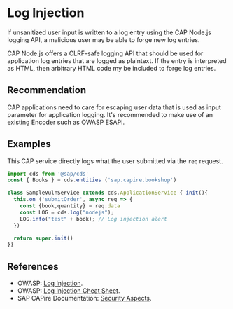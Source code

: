 # Log Injection

If unsanitized user input is written to a log entry using the CAP Node.js logging API, a malicious user may be able to forge new log entries.

CAP Node.js offers a CLRF-safe logging API that should be used for application log entries that are logged as plaintext. If the entry is interpreted as HTML, then arbitrary HTML code my be included to forge log entries.

## Recommendation

CAP applications need to care for escaping user data that is used as input parameter for application logging.  It's recommended to make use of an existing Encoder such as OWASP ESAPI.

## Examples

This CAP service directly logs what the user submitted via the `req` request.

``` javascript
import cds from '@sap/cds'
const { Books } = cds.entities ('sap.capire.bookshop')

class SampleVulnService extends cds.ApplicationService { init(){
  this.on ('submitOrder', async req => {
    const {book,quantity} = req.data
    const LOG = cds.log("nodejs");
    LOG.info("test" + book); // Log injection alert
  })

  return super.init()
}}
```

## References

- OWASP: [Log Injection](https://owasp.org/www-community/attacks/Log_Injection).
- OWASP: [Log Injection Cheat Sheet](https://cheatsheetseries.owasp.org/cheatsheets/Logging_Cheat_Sheet.html).
- SAP CAPire Documentation: [Security Aspects](https://cap.cloud.sap/docs/guides/security/aspects#common-injection-attacks).
